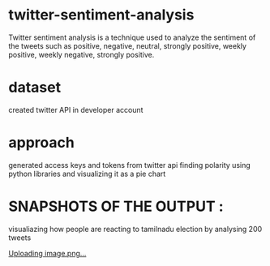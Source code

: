 # twitter-sentiment-analysis
Twitter sentiment analysis is a technique used to analyze the sentiment of the 
tweets such as positive, negative, neutral, strongly positive, weekly positive, weekly negative, 
strongly positive.

# dataset
created twitter API in developer account

# approach
generated access keys and tokens from twitter api
finding polarity using python libraries and visualizing it as a pie chart

 # SNAPSHOTS OF THE OUTPUT :
 visualiazing how people are reacting to tamilnadu election by analysing 200 tweets
 
 [Uploading image.png…]()

